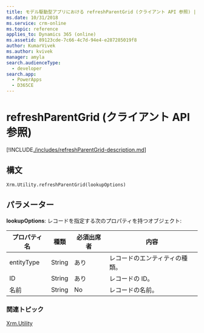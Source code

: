 ```yaml
---
title: モデル駆動型アプリにおける refreshParentGrid (クライアント API 参照) | MicrosoftDocs
ms.date: 10/31/2018
ms.service: crm-online
ms.topic: reference
applies_to: Dynamics 365 (online)
ms.assetid: 89123cde-7c66-4c7d-94e4-e287285019f8
author: KumarVivek
ms.author: kvivek
manager: amyla
search.audienceType:
  - developer
search.app:
  - PowerApps
  - D365CE
---
```

# <a name="refreshparentgrid-client-api-reference"></a>refreshParentGrid (クライアント API 参照)



[!INCLUDE[./includes/refreshParentGrid-description.md](./includes/refreshParentGrid-description.md)] 

## <a name="syntax"></a>構文

`Xrm.Utility.refreshParentGrid(lookupOptions)`

## <a name="parameters"></a>パラメーター

**lookupOptions**: レコードを指定する次のプロパティを持つオブジェクト:

|プロパティ名 |種類​​ |必須出席者  |内容 |
|---|---|---|---|
|entityType|String|あり |レコードのエンティティの種類。|
|ID|String|あり |レコードの ID。|
|名前|String|No |レコードの名前。|

### <a name="related-topics"></a>関連トピック

[Xrm.Utility](../xrm-utility.md)



